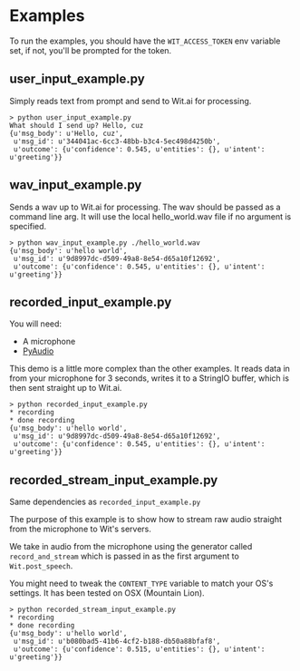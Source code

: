 Examples
========

To run the examples, you should have the ```WIT_ACCESS_TOKEN``` env variable set, if not, you'll be prompted for the token.

## user_input_example.py

Simply reads text from prompt and send to Wit.ai for processing.

```
> python user_input_example.py 
What should I send up? Hello, cuz
{u'msg_body': u'Hello, cuz',
 u'msg_id': u'344041ac-6cc3-48bb-b3c4-5ec498d4250b',
 u'outcome': {u'confidence': 0.545, u'entities': {}, u'intent': u'greeting'}}
```

## wav_input_example.py

Sends a wav up to Wit.ai for processing. The wav should be passed as a command line arg. It will use the local hello_world.wav file if no argument is specified.

```
> python wav_input_example.py ./hello_world.wav 
{u'msg_body': u'hello world',
 u'msg_id': u'9d8997dc-d509-49a8-8e54-d65a10f12692',
 u'outcome': {u'confidence': 0.545, u'entities': {}, u'intent': u'greeting'}}
```

## recorded_input_example.py

You will need:

* A microphone
* [PyAudio](http://people.csail.mit.edu/hubert/pyaudio/) 

This demo is a little more complex than the other examples. It reads data in from your microphone for 3 seconds, writes it to a StringIO buffer, which is then sent straight up to Wit.ai.

```
> python recorded_input_example.py
* recording
* done recording
{u'msg_body': u'hello world',
 u'msg_id': u'9d8997dc-d509-49a8-8e54-d65a10f12692',
 u'outcome': {u'confidence': 0.545, u'entities': {}, u'intent': u'greeting'}}
```

## recorded_stream_input_example.py

Same dependencies as ```recorded_input_example.py```

The purpose of this example is to show how to stream raw audio straight from the microphone to Wit's servers.

We take in audio from the microphone using the generator called ```record_and_stream``` which is passed in as the first argument to ```Wit.post_speech```.

You might need to tweak the ```CONTENT_TYPE``` variable to match your OS's settings. It has been tested on OSX (Mountain Lion).

```
> python recorded_stream_input_example.py
* recording
* done recording
{u'msg_body': u'hello world',
 u'msg_id': u'b080bad5-41b6-4cf2-b188-db50a88bfaf8',
 u'outcome': {u'confidence': 0.515, u'entities': {}, u'intent': u'greeting'}}
```
